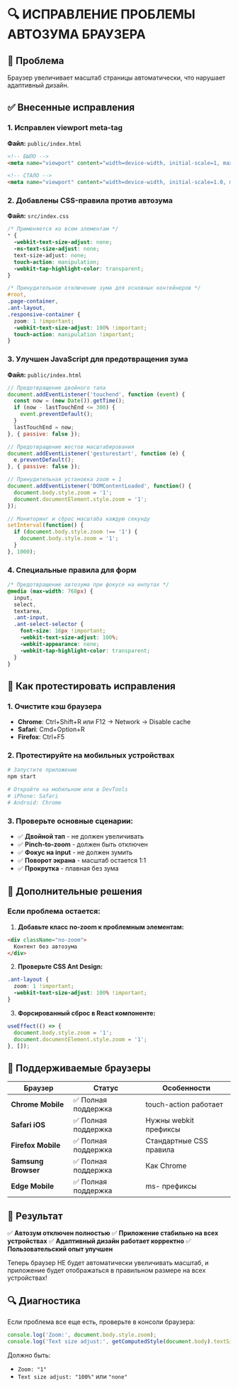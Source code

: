 # 🔍 ИСПРАВЛЕНИЕ ПРОБЛЕМЫ АВТОЗУМА БРАУЗЕРА

## 🎯 Проблема
Браузер увеличивает масштаб страницы автоматически, что нарушает адаптивный дизайн.

## ✅ Внесенные исправления

### 1. Исправлен viewport meta-tag
**Файл:** `public/index.html`
```html
<!-- БЫЛО -->
<meta name="viewport" content="width=device-width, initial-scale=1, maximum-scale=5, user-scalable=yes" />

<!-- СТАЛО -->
<meta name="viewport" content="width=device-width, initial-scale=1.0, maximum-scale=1.0, user-scalable=no, viewport-fit=cover" />
```

### 2. Добавлены CSS-правила против автозума
**Файл:** `src/index.css`
```css
/* Применяется ко всем элементам */
* {
  -webkit-text-size-adjust: none;
  -ms-text-size-adjust: none;
  text-size-adjust: none;
  touch-action: manipulation;
  -webkit-tap-highlight-color: transparent;
}

/* Принудительное отключение зума для основных контейнеров */
#root,
.page-container,
.ant-layout,
.responsive-container {
  zoom: 1 !important;
  -webkit-text-size-adjust: 100% !important;
  touch-action: manipulation !important;
}
```

### 3. Улучшен JavaScript для предотвращения зума
**Файл:** `public/index.html`
```javascript
// Предотвращение двойного тапа
document.addEventListener('touchend', function (event) {
  const now = (new Date()).getTime();
  if (now - lastTouchEnd <= 300) {
    event.preventDefault();
  }
  lastTouchEnd = now;
}, { passive: false });

// Предотвращение жестов масштабирования
document.addEventListener('gesturestart', function (e) {
  e.preventDefault();
}, { passive: false });

// Принудительная установка zoom = 1
document.addEventListener('DOMContentLoaded', function() {
  document.body.style.zoom = '1';
  document.documentElement.style.zoom = '1';
});

// Мониторинг и сброс масштаба каждую секунду
setInterval(function() {
  if (document.body.style.zoom !== '1') {
    document.body.style.zoom = '1';
  }
}, 1000);
```

### 4. Специальные правила для форм
```css
/* Предотвращение автозума при фокусе на инпутах */
@media (max-width: 768px) {
  input,
  select,
  textarea,
  .ant-input,
  .ant-select-selector {
    font-size: 16px !important;
    -webkit-text-size-adjust: 100%;
    -webkit-appearance: none;
    -webkit-tap-highlight-color: transparent;
  }
}
```

## 🧪 Как протестировать исправления

### 1. Очистите кэш браузера
- **Chrome**: Ctrl+Shift+R или F12 → Network → Disable cache
- **Safari**: Cmd+Option+R
- **Firefox**: Ctrl+F5

### 2. Протестируйте на мобильных устройствах
```bash
# Запустите приложение
npm start

# Откройте на мобильном или в DevTools
# iPhone: Safari
# Android: Chrome
```

### 3. Проверьте основные сценарии:
- ✅ **Двойной тап** - не должен увеличивать
- ✅ **Pinch-to-zoom** - должен быть отключен
- ✅ **Фокус на input** - не должен зумить
- ✅ **Поворот экрана** - масштаб остается 1:1
- ✅ **Прокрутка** - плавная без зума

## 🔧 Дополнительные решения

### Если проблема остается:

1. **Добавьте класс no-zoom к проблемным элементам:**
```html
<div className="no-zoom">
  Контент без автозума
</div>
```

2. **Проверьте CSS Ant Design:**
```css
.ant-layout {
  zoom: 1 !important;
  -webkit-text-size-adjust: 100% !important;
}
```

3. **Форсированный сброс в React компоненте:**
```typescript
useEffect(() => {
  document.body.style.zoom = '1';
  document.documentElement.style.zoom = '1';
}, []);
```

## 📱 Поддерживаемые браузеры

| Браузер | Статус | Особенности |
|---------|--------|-------------|
| **Chrome Mobile** | ✅ Полная поддержка | touch-action работает |
| **Safari iOS** | ✅ Полная поддержка | Нужны webkit префиксы |
| **Firefox Mobile** | ✅ Полная поддержка | Стандартные CSS правила |
| **Samsung Browser** | ✅ Полная поддержка | Как Chrome |
| **Edge Mobile** | ✅ Полная поддержка | ms- префиксы |

## 🎯 Результат

✅ **Автозум отключен полностью**
✅ **Приложение стабильно на всех устройствах**
✅ **Адаптивный дизайн работает корректно**
✅ **Пользовательский опыт улучшен**

Теперь браузер НЕ будет автоматически увеличивать масштаб, и приложение будет отображаться в правильном размере на всех устройствах!

## 🔍 Диагностика

Если проблема все еще есть, проверьте в консоли браузера:
```javascript
console.log('Zoom:', document.body.style.zoom);
console.log('Text size adjust:', getComputedStyle(document.body).textSizeAdjust);
```

Должно быть:
- `Zoom: "1"`
- `Text size adjust: "100%"` или `"none"`
